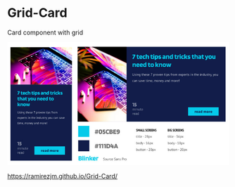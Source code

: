 # Grid-Card
Card component with grid
<div align="center">
    <img src="./assets/images/view.jpg"</img> 
</div>

https://ramirezjm.github.io/Grid-Card/
